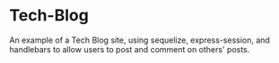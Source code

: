 # Tech-Blog
An example of a Tech Blog site, using sequelize, express-session, and handlebars to allow users to post and comment on others' posts.
